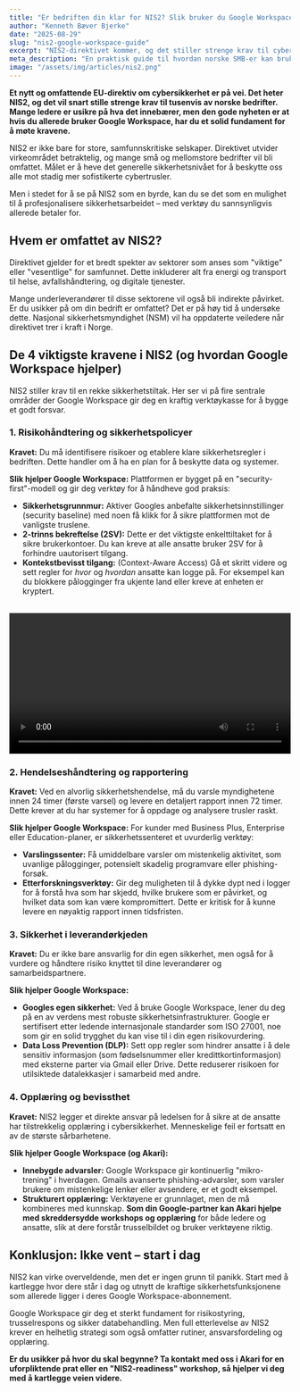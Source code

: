 ```yaml
---
title: "Er bedriften din klar for NIS2? Slik bruker du Google Workspace for å møte de nye EU-kravene"
author: "Kenneth Bæver Bjerke"
date: "2025-08-29"
slug: "nis2-google-workspace-guide"
excerpt: "NIS2-direktivet kommer, og det stiller strenge krav til cybersikkerhet. Oppdag hvordan Google Workspace gir deg verktøyene du trenger for risikostyring, rapportering og sikkerhet."
meta_description: "En praktisk guide til hvordan norske SMB-er kan bruke Google Workspace for å oppfylle kravene i EUs NIS2-direktiv. Lær om sikkerhetstiltak, rapportering og risikohåndtering."
image: "/assets/img/articles/nis2.png"
---
```


**Et nytt og omfattende EU-direktiv om cybersikkerhet er på vei. Det heter NIS2, og det vil snart stille strenge krav til tusenvis av norske bedrifter. Mange ledere er usikre på hva det innebærer, men den gode nyheten er at hvis du allerede bruker Google Workspace, har du et solid fundament for å møte kravene.**

NIS2 er ikke bare for store, samfunnskritiske selskaper. Direktivet utvider virkeområdet betraktelig, og mange små og mellomstore bedrifter vil bli omfattet. Målet er å heve det generelle sikkerhetsnivået for å beskytte oss alle mot stadig mer sofistikerte cybertrusler.

Men i stedet for å se på NIS2 som en byrde, kan du se det som en mulighet til å profesjonalisere sikkerhetsarbeidet – med verktøy du sannsynligvis allerede betaler for.

## Hvem er omfattet av NIS2?

Direktivet gjelder for et bredt spekter av sektorer som anses som "viktige" eller "vesentlige" for samfunnet. Dette inkluderer alt fra energi og transport til helse, avfallshåndtering, og digitale tjenester.

Mange underleverandører til disse sektorene vil også bli indirekte påvirket. Er du usikker på om din bedrift er omfattet? Det er på høy tid å undersøke dette. Nasjonal sikkerhetsmyndighet (NSM) vil ha oppdaterte veiledere når direktivet trer i kraft i Norge.

## De 4 viktigste kravene i NIS2 (og hvordan Google Workspace hjelper)

NIS2 stiller krav til en rekke sikkerhetstiltak. Her ser vi på fire sentrale områder der Google Workspace gir deg en kraftig verktøykasse for å bygge et godt forsvar.

### 1. Risikohåndtering og sikkerhetspolicyer

**Kravet:** Du må identifisere risikoer og etablere klare sikkerhetsregler i bedriften. Dette handler om å ha en plan for å beskytte data og systemer.

**Slik hjelper Google Workspace:**
Plattformen er bygget på en "security-first"-modell og gir deg verktøy for å håndheve god praksis:
* **Sikkerhetsgrunnmur:** Aktiver Googles anbefalte sikkerhetsinnstillinger (security baseline) med noen få klikk for å sikre plattformen mot de vanligste truslene.
* **2-trinns bekreftelse (2SV):** Dette er det viktigste enkelttiltaket for å sikre brukerkontoer. Du kan kreve at alle ansatte bruker 2SV for å forhindre uautorisert tilgang.
* **Kontekstbevisst tilgang:** (Context-Aware Access) Gå et skritt videre og sett regler for *hvor* og *hvordan* ansatte kan logge på. For eksempel kan du blokkere pålogginger fra ukjente land eller kreve at enheten er kryptert.


<br>
<video width="100%" controls>
  <source src="/assets/video/nis2.mp4" type="video/mp4">
  Nettleseren din støtter ikke video-avspilling.
</video>
<br>


### 2. Hendelseshåndtering og rapportering

**Kravet:** Ved en alvorlig sikkerhetshendelse, må du varsle myndighetene innen 24 timer (første varsel) og levere en detaljert rapport innen 72 timer. Dette krever at du har systemer for å oppdage og analysere trusler raskt.

**Slik hjelper Google Workspace:**
For kunder med Business Plus, Enterprise eller Education-planer, er sikkerhetssenteret et uvurderlig verktøy:
* **Varslingssenter:** Få umiddelbare varsler om mistenkelig aktivitet, som uvanlige pålogginger, potensielt skadelig programvare eller phishing-forsøk.
* **Etterforskningsverktøy:** Gir deg muligheten til å dykke dypt ned i logger for å forstå hva som har skjedd, hvilke brukere som er påvirket, og hvilket data som kan være kompromittert. Dette er kritisk for å kunne levere en nøyaktig rapport innen tidsfristen.

### 3. Sikkerhet i leverandørkjeden

**Kravet:** Du er ikke bare ansvarlig for din egen sikkerhet, men også for å vurdere og håndtere risiko knyttet til dine leverandører og samarbeidspartnere.

**Slik hjelper Google Workspace:**
* **Googles egen sikkerhet:** Ved å bruke Google Workspace, lener du deg på en av verdens mest robuste sikkerhetsinfrastrukturer. Google er sertifisert etter ledende internasjonale standarder som ISO 27001, noe som gir en solid trygghet du kan vise til i din egen risikovurdering.
* **Data Loss Prevention (DLP):** Sett opp regler som hindrer ansatte i å dele sensitiv informasjon (som fødselsnummer eller kredittkortinformasjon) med eksterne parter via Gmail eller Drive. Dette reduserer risikoen for utilsiktede datalekkasjer i samarbeid med andre.

### 4. Opplæring og bevissthet

**Kravet:** NIS2 legger et direkte ansvar på ledelsen for å sikre at de ansatte har tilstrekkelig opplæring i cybersikkerhet. Menneskelige feil er fortsatt en av de største sårbarhetene.

**Slik hjelper Google Workspace (og Akari):**
* **Innebygde advarsler:** Google Workspace gir kontinuerlig "mikro-trening" i hverdagen. Gmails avanserte phishing-advarsler, som varsler brukere om mistenkelige lenker eller avsendere, er et godt eksempel.
* **Strukturert opplæring:** Verktøyene er grunnlaget, men de må kombineres med kunnskap. **Som din Google-partner kan Akari hjelpe med skreddersydde workshops og opplæring** for både ledere og ansatte, slik at dere forstår trusselbildet og bruker verktøyene riktig.

## Konklusjon: Ikke vent – start i dag

NIS2 kan virke overveldende, men det er ingen grunn til panikk. Start med å kartlegge hvor dere står i dag og utnytt de kraftige sikkerhetsfunksjonene som allerede ligger i deres Google Workspace-abonnement.

Google Workspace gir deg et sterkt fundament for risikostyring, trusselrespons og sikker databehandling. Men full etterlevelse av NIS2 krever en helhetlig strategi som også omfatter rutiner, ansvarsfordeling og opplæring.

**Er du usikker på hvor du skal begynne? Ta kontakt med oss i Akari for en uforpliktende prat eller en "NIS2-readiness" workshop, så hjelper vi deg med å kartlegge veien videre.**
